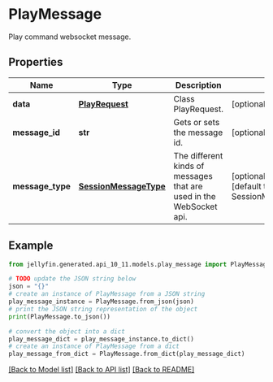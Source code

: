# PlayMessage

Play command websocket message.

## Properties

Name | Type | Description | Notes
------------ | ------------- | ------------- | -------------
**data** | [**PlayRequest**](PlayRequest.md) | Class PlayRequest. | [optional] 
**message_id** | **str** | Gets or sets the message id. | [optional] 
**message_type** | [**SessionMessageType**](SessionMessageType.md) | The different kinds of messages that are used in the WebSocket api. | [optional] [readonly] [default to SessionMessageType.PLAY]

## Example

```python
from jellyfin.generated.api_10_11.models.play_message import PlayMessage

# TODO update the JSON string below
json = "{}"
# create an instance of PlayMessage from a JSON string
play_message_instance = PlayMessage.from_json(json)
# print the JSON string representation of the object
print(PlayMessage.to_json())

# convert the object into a dict
play_message_dict = play_message_instance.to_dict()
# create an instance of PlayMessage from a dict
play_message_from_dict = PlayMessage.from_dict(play_message_dict)
```
[[Back to Model list]](README.md#documentation-for-models) [[Back to API list]](README.md#documentation-for-api-endpoints) [[Back to README]](README.md)



